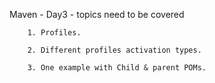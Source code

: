 Maven - Day3 - topics need to be covered

        1. Profiles.
        
        2. Different profiles activation types.
        
        3. One example with Child & parent POMs.
